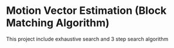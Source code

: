 # Motion Vector Estimation (Block Matching Algorithm)
This project include exhaustive search and 3 step search algorithm
